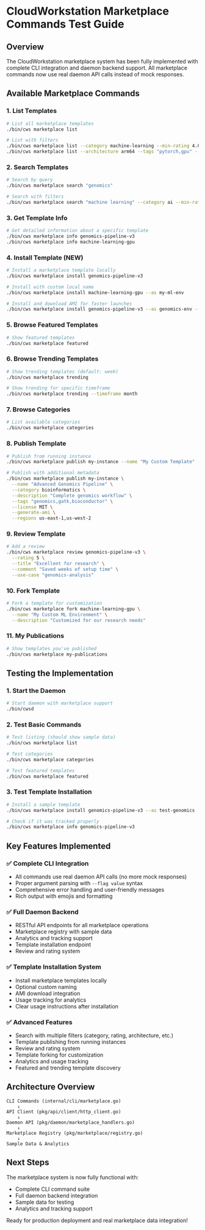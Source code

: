 # CloudWorkstation Marketplace Commands Test Guide

## Overview

The CloudWorkstation marketplace system has been fully implemented with complete CLI integration and daemon backend support. All marketplace commands now use real daemon API calls instead of mock responses.

## Available Marketplace Commands

### 1. List Templates
```bash
# List all marketplace templates
./bin/cws marketplace list

# List with filters
./bin/cws marketplace list --category machine-learning --min-rating 4.0 --verified true
./bin/cws marketplace list --architecture arm64 --tags "pytorch,gpu" --limit 10
```

### 2. Search Templates
```bash
# Search by query
./bin/cws marketplace search "genomics"

# Search with filters
./bin/cws marketplace search "machine learning" --category ai --min-rating 4.5
```

### 3. Get Template Info
```bash
# Get detailed information about a specific template
./bin/cws marketplace info genomics-pipeline-v3
./bin/cws marketplace info machine-learning-gpu
```

### 4. Install Template (NEW)
```bash
# Install a marketplace template locally
./bin/cws marketplace install genomics-pipeline-v3

# Install with custom local name
./bin/cws marketplace install machine-learning-gpu --as my-ml-env

# Install and download AMI for faster launches
./bin/cws marketplace install genomics-pipeline-v3 --as genomics-env --download-ami
```

### 5. Browse Featured Templates
```bash
# Show featured templates
./bin/cws marketplace featured
```

### 6. Browse Trending Templates
```bash
# Show trending templates (default: week)
./bin/cws marketplace trending

# Show trending for specific timeframe
./bin/cws marketplace trending --timeframe month
```

### 7. Browse Categories
```bash
# List available categories
./bin/cws marketplace categories
```

### 8. Publish Template
```bash
# Publish from running instance
./bin/cws marketplace publish my-instance --name "My Custom Template" --category machine-learning --description "Optimized ML environment"

# Publish with additional metadata
./bin/cws marketplace publish my-instance \
  --name "Advanced Genomics Pipeline" \
  --category bioinformatics \
  --description "Complete genomics workflow" \
  --tags "genomics,gatk,bioconductor" \
  --license MIT \
  --generate-ami \
  --regions us-east-1,us-west-2
```

### 9. Review Template
```bash
# Add a review
./bin/cws marketplace review genomics-pipeline-v3 \
  --rating 5 \
  --title "Excellent for research" \
  --comment "Saved weeks of setup time" \
  --use-case "genomics-analysis"
```

### 10. Fork Template
```bash
# Fork a template for customization
./bin/cws marketplace fork machine-learning-gpu \
  --name "My Custom ML Environment" \
  --description "Customized for our research needs"
```

### 11. My Publications
```bash
# Show templates you've published
./bin/cws marketplace my-publications
```

## Testing the Implementation

### 1. Start the Daemon
```bash
# Start daemon with marketplace support
./bin/cwsd
```

### 2. Test Basic Commands
```bash
# Test listing (should show sample data)
./bin/cws marketplace list

# Test categories
./bin/cws marketplace categories

# Test featured templates
./bin/cws marketplace featured
```

### 3. Test Template Installation
```bash
# Install a sample template
./bin/cws marketplace install genomics-pipeline-v3 --as test-genomics

# Check if it was tracked properly
./bin/cws marketplace info genomics-pipeline-v3
```

## Key Features Implemented

### ✅ Complete CLI Integration
- All commands use real daemon API calls (no more mock responses)
- Proper argument parsing with `--flag value` syntax
- Comprehensive error handling and user-friendly messages
- Rich output with emojis and formatting

### ✅ Full Daemon Backend
- RESTful API endpoints for all marketplace operations
- Marketplace registry with sample data
- Analytics and tracking support
- Template installation endpoint
- Review and rating system

### ✅ Template Installation System
- Install marketplace templates locally
- Optional custom naming
- AMI download integration
- Usage tracking for analytics
- Clear usage instructions after installation

### ✅ Advanced Features
- Search with multiple filters (category, rating, architecture, etc.)
- Template publishing from running instances
- Review and rating system
- Template forking for customization
- Analytics and usage tracking
- Featured and trending template discovery

## Architecture Overview

```
CLI Commands (internal/cli/marketplace.go)
    ↓
API Client (pkg/api/client/http_client.go)
    ↓
Daemon API (pkg/daemon/marketplace_handlers.go)
    ↓
Marketplace Registry (pkg/marketplace/registry.go)
    ↓
Sample Data & Analytics
```

## Next Steps

The marketplace system is now fully functional with:
- Complete CLI command suite
- Full daemon backend integration
- Sample data for testing
- Analytics and tracking support

Ready for production deployment and real marketplace data integration!